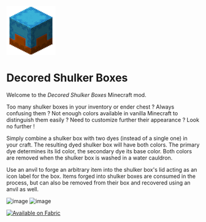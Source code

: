 ![Icon](./src/main/resources/assets/icon.png)
# Decored Shulker Boxes
Welcome to the *Decored Shulker Boxes* Minecraft mod.

Too many shulker boxes in your inventory or ender chest ? Always confusing them ? Not enough colors available in vanilla Minecraft to distinguish them easily ? Need to customize further their appearance ? Look no further !

Simply combine a shulker box with two dyes (instead of a single one) in your craft. The resulting dyed shulker box will have both colors. The primary dye determines its lid color, the secondary dye its base color. 
Both colors are removed when the shulker box is washed in a water cauldron.

Use an anvil to forge an arbitrary item into the shulker box's lid acting as an icon label for the box. Items forged into shulker boxes are consumed in the process, but can also be removed from their box and recovered using an anvil as well.

![image](https://github.com/user-attachments/assets/ac1075b6-d460-44d1-83bc-d652921db553)
![image](https://github.com/user-attachments/assets/af7593e0-ae4e-4751-94fc-2c5ba8bad7c1)

<a href="https://fabricmc.net/"><img src="https://camo.githubusercontent.com/607921ac1756cf04710d06279fbf9f934b3b3f6435ac29d408a12bf4c2015b1b/68747470733a2f2f63646e2e6a7364656c6976722e6e65742f6e706d2f40696e746572677261762f646576696e732d62616467657340332f6173736574732f636f7a792f737570706f727465642f6661627269635f3634682e706e67" alt="Available on Fabric" width="200"></a>           

